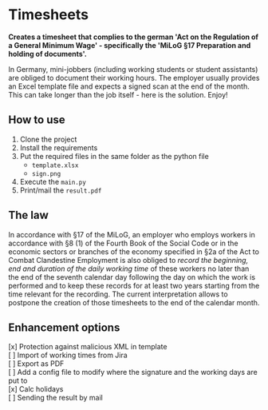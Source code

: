 # Timesheets

**Creates a timesheet that complies to the german 'Act on the Regulation of a General Minimum Wage' - specifically the 'MiLoG §17 Preparation and holding of documents'.**

In Germany, mini-jobbers (including working students or student assistants) are obliged to document their working hours.
The employer usually provides an Excel template file and expects a signed scan at the end of the month.
This can take longer than the job itself - here is the solution.
Enjoy!

## How to use

1. Clone the project
2. Install the requirements
3. Put the required files in the same folder as the python file
   - `template.xlsx`
   - `sign.png`
4. Execute the `main.py`
5. Print/mail the `result.pdf`

## The law

In accordance with §17 of the MiLoG, an employer who employs workers in accordance with §8 (1) of the Fourth Book of the Social Code or in the economic sectors or branches of the economy specified in §2a of the Act to Combat Clandestine Employment is also obliged to _record the beginning, end and duration of the daily working time_ of these workers no later than the end of the seventh calendar day following the day on which the work is performed and to keep these records for at least two years starting from the time relevant for the recording.
The current interpretation allows to postpone the creation of those timesheets to the end of the calendar month.

## Enhancement options

[x] Protection against malicious XML in template  
[ ] Import of working times from Jira  
[ ] Export as PDF  
[ ] Add a config file to modify where the signature and the working days are put to  
[x] Calc holidays  
[ ] Sending the result by mail
